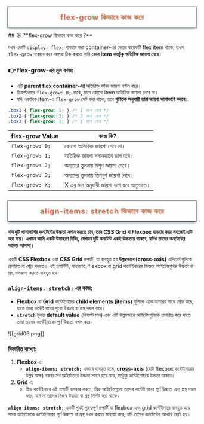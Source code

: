 
<h1 style="
    background: linear-gradient(90deg, #ff7e5f, #feb47b);
    -webkit-background-clip: text;
    color: transparent;
    font-size: 20px;
    font-weight: bold;
    text-shadow: 1px 1px 3px rgba(0, 0, 0, 0.3);
    letter-spacing: 1px;
    text-align: center;
    padding: 15px;
    box-shadow: rgba(6, 24, 44, 0.4) 0px 0px 0px 2px, rgba(6, 24, 44, 0.65) 0px 4px 6px -1px, rgba(255, 255, 255, 0.08) 0px 1px 0px inset;
">
    flex-grow কিভাবে কাজ করে
</h1>
## ☼ **flex-grow কিভাবে কাজ করে ?**

যখন একটি `display: flex;` ব্যবহার করা container-এর ভেতর কয়েকটি flex item থাকে, তখন `flex-grow` ব্যবহার করে আমরা ঠিক করতে পারি **কোন item কতটুকু অতিরিক্ত জায়গা নেবে।**

### **👉 flex-grow-এর মূল কাজ:**

- এটি **parent flex container-এর** অতিরিক্ত ফাঁকা জায়গা বণ্টন করে।
- ডিফল্টভাবে `flex-grow: 0;` থাকে, মানে কোনো item অতিরিক্ত জায়গা নেবে না।
- যদি একাধিক item-এ `flex-grow` সেট করা থাকে, তবে **গুণিতক অনুযায়ী তারা জায়গা ভাগাভাগি করবে।**


```css
.box1 { flex-grow: 1; } /* 1 অংশ নেবে */
.box2 { flex-grow: 3; } /* 3 অংশ নেবে */
.box3 { flex-grow: 1; } /* 1 অংশ নেবে */
```

| flex-grow Value | কাজ কি?                                 |
| --------------- | --------------------------------------- |
| `flex-grow: 0;` | কোনো অতিরিক্ত জায়গা নেবে না।            |
| `flex-grow: 1;` | অতিরিক্ত জায়গা সমানভাবে ভাগ হবে।        |
| `flex-grow: 2;` | অন্যদের তুলনায় দ্বিগুণ জায়গা নেবে।      |
| `flex-grow: 3;` | অন্যদের তুলনায় তিনগুণ জায়গা নেবে।       |
| `flex-grow: X;` | X এর মান অনুযায়ী জায়গা ভাগ হবে অনুপাতে। |


<h1 style="
    background: linear-gradient(90deg, #ff7e5f, #feb47b);
    -webkit-background-clip: text;
    color: transparent;
    font-size: 20px;
    font-weight: bold;
    text-shadow: 1px 1px 3px rgba(0, 0, 0, 0.3);
    letter-spacing: 1px;
    text-align: center;
    padding: 15px;
    box-shadow: rgba(6, 24, 44, 0.4) 0px 0px 0px 2px, rgba(6, 24, 44, 0.65) 0px 4px 6px -1px, rgba(255, 255, 255, 0.08) 0px 1px 0px inset;
">
    align-items: stretch কিভাবে কাজ করে
</h1>

#### যদি দুটি পাশাপাশির কনটেন্টের উচ্চতা সমান করতে চান, তবে **CSS Grid** বা **Flexbox** ব্যবহার করে সহজেই এটি করা যায়। এখানে আমি একটি উদাহরণ দিচ্ছি, যেখানে দুটি কনটেন্ট একই উচ্চতায় থাকবে, যদিও তাদের কনটেন্টের আকার আলাদা।



একটি **CSS Flexbox** এবং **CSS Grid** প্রপার্টি, যা ব্যবহৃত হয় **উল্লম্বভাবে (cross-axis)** এলিমেন্টগুলিকে প্রসারিত বা স্ট্রেচ করতে। এই প্রপার্টিটি, সাধারণত, flexbox বা grid কন্টেইনারের ভিতরে আইটেমগুলির উচ্চতা বা প্রস্থ সামঞ্জস্য করতে ব্যবহৃত হয়।
### **`align-items: stretch;` এর কাজ:**

- **Flexbox** বা **Grid** কন্টেইনারের **child elements (items)** গুলিকে একে অপরের সাথে স্ট্রেচ করে, যাতে তারা কন্টেইনারের পুরো উচ্চতা বা প্রস্থ দখল করে।
- **`stretch`** মূলত **default value** (ডিফল্ট মান) এবং এটি উল্লম্বভাবে আইটেমগুলিকে প্রসারিত করে যাতে তারা তাদের কন্টেইনারের পূর্ণ উচ্চতা দখল করে।

![[grid06.png]]

### **বিস্তারিত ব্যাখ্যা:**

1. **Flexbox** এ:
    - **`align-items: stretch;`** এভাবে ব্যবহৃত হলে, **cross-axis** (যেটি flexbox কন্টেইনারের উল্লম্ব অক্ষ) বরাবর সব আইটেমের উচ্চতা সমান হয়ে যায়, যতটুকু কন্টেইনারের উচ্চতা থাকবে।
2. **Grid** এ:
    - গ্রিড কন্টেইনারে এই প্রপার্টি ব্যবহার করলে, গ্রিড আইটেমগুলো তাদের কন্টেইনারের পূর্ণ উচ্চতা এবং প্রস্থ দখল করে, যদি না তাদের নিজস্ব উচ্চতা বা প্রস্থ নির্দিষ্ট করা থাকে।

**`align-items: stretch;`** একটি খুবই গুরুত্বপূর্ণ প্রপার্টি যা flexbox এবং grid কন্টেইনারে ব্যবহৃত হয়ে সমস্ত আইটেমকে কন্টেইনারের পূর্ণ উচ্চতা বা প্রস্থ দখল করতে সাহায্য করে, যদি তাদের কনটেন্টের আকার ছোট হয়।

